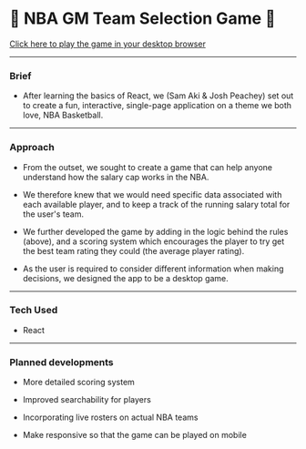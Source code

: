 # 🏀 NBA GM Team Selection Game 🏀

[Click here to play the game in your desktop browser](https://peach-24.github.io/nba-gm-simulator/index.html)

---

### Brief

- After learning the basics of React, we (Sam Aki & Josh Peachey) set out to create a fun, interactive, single-page application on a theme we both love, NBA Basketball.

---

### Approach

- From the outset, we sought to create a game that can help anyone understand how the salary cap works in the NBA.

- We therefore knew that we would need specific data associated with each available player, and to keep a track of the running salary total for the user's team.

- We further developed the game by adding in the logic behind the rules (above), and a scoring system which encourages the player to try get the best team rating they could (the average player rating).

- As the user is required to consider different information when making decisions, we designed the app to be a desktop game.

---

### Tech Used

- React

---

### Planned developments

- More detailed scoring system

- Improved searchability for players

- Incorporating live rosters on actual NBA teams

- Make responsive so that the game can be played on mobile
